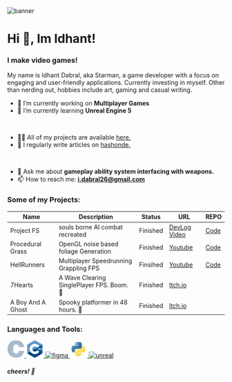 <img width="1100" height="300" alt="banner" src="https://github.com/user-attachments/assets/e4c81230-8aae-4138-914e-f7cfd8e48a97" />
<h1>Hi 👋, Im Idhant! </h1>
<h3>I make video games!</h3>
My name is Idhant Dabral, aka Starman, a game developer with a  focus on engaging and user-friendly applications. Currently investing in myself. Other than nerding out, hobbies include art, gaming and casual writing.
<p></p>

- 🔭 I’m currently working on **Multiplayer Games**
- 🌱 I’m currently learning **Unreal Engine 5**
<br>

- 👨‍💻 All of my projects are available [here.](https://idhantdev.vercel.app/)
- 📝 I regularly write articles on [hashonde.](https://starman.hashnode.dev/)
<br>

- 💬 Ask me about **gameplay ability system interfacing with weapons.**
- 📫 How to reach me: **i.dabral26@gmail.com**


### Some of my Projects: 

| Name |Description| Status | URL | REPO |
| ---- | -------| ----|----|----|
|Project FS | souls borne AI combat recreated | Finished | <a HREF="https://youtu.be/aRxZbhFGuqA"> DevLog Video </a> | <a HREF="https://github.com/St4rman/Soulsborne"> Code </a>
|Procedural Grass|OpenGL noise based foliage Generation|Finished|<a href="https://www.youtube.com/watch?v=Eufx7EyKU48&feature=youtu.be">Youtube</a>|<a HREF="https://github.com/St4rman/ProceduralGrass"> Code </a>
|HellRunners|Multiplayer Speedrunning Grappling FPS|Finsihed|<a href="https://www.youtube.com/watch?v=kZ5Tb43DsGU&feature=youtu.be">Youtube</a>|<a HREF="https://github.com/The-Newcastle-Gang/SpeedFun"> Code </a>
| 7Hearts| A Wave Clearing SinglePlayer FPS. Boom. :gun:| Finished | <a href="https://starmandev.itch.io/brotheon?secret=i7POxEuKa3G0ugXXzD0H9hwZ3VY"> Itch.io</a>|
| A Boy And A Ghost| Spooky platformer in 48 hours. 👻| Finished |<a href="https://starmandev.itch.io/a-boy-and-his-ghost">Itch.io</a> |


<h3 align="left">Languages and Tools:</h3>
<p align="left"> <a href="https://www.cprogramming.com/" target="_blank" rel="noreferrer"> <img src="https://raw.githubusercontent.com/devicons/devicon/master/icons/c/c-original.svg" alt="c" width="40" height="40"/> </a> <a href="https://www.w3schools.com/cpp/" target="_blank" rel="noreferrer"> <img src="https://raw.githubusercontent.com/devicons/devicon/master/icons/cplusplus/cplusplus-original.svg" alt="cplusplus" width="40" height="40"/> </a> <a href="https://www.figma.com/" target="_blank" rel="noreferrer"> <img src="https://www.vectorlogo.zone/logos/figma/figma-icon.svg" alt="figma" width="40" height="40"/> </a> <a href="https://www.python.org" target="_blank" rel="noreferrer"> <img src="https://raw.githubusercontent.com/devicons/devicon/master/icons/python/python-original.svg" alt="python" width="40" height="40"/> </a> <a href="https://unrealengine.com/" target="_blank" rel="noreferrer"> <img src="https://raw.githubusercontent.com/kenangundogan/fontisto/036b7eca71aab1bef8e6a0518f7329f13ed62f6b/icons/svg/brand/unreal-engine.svg" alt="unreal" width="40" height="40"/> </a> </p>

##### cheers! 🍻
